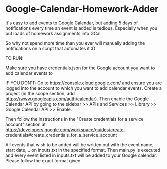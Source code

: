 # Google-Calendar-Homework-Adder

It's easy to add events to Google Calendar, but adding 5 days of notifications every time an event is added is tedious. Especially when you put loads of homework assignments into GCal

So why not spend more time than you ever will manually adding the notifications on a script that automates it :D

TO RUN:

  Make sure you have credentials.json for the Google account you want to add calendar events to
  
  IF YOU DON'T:
    Go to https://console.cloud.google.com/ and ensure you are logged into the account to which you want to add calendar events. Create a project (in the      scope section, add https://www.googleapis.com/auth/calendar). Then enable the Google Calendar API by going to the sidebar >> APIs and Services >> Library >>     Google Calendar API >> Enable. 
  
  Then follow the instructions in the "Create credentials for a service account" section at https://developers.google.com/workspace/guides/create-                 credentials#create_credentials_for_a_service_account 
    
    
  All events that wish to be added will be written out with the event name, start date,... on inputs.txt in the specified format. Then main.py is executed and     every event listed in inputs.txt will be added to your Google calendar. Please follow the exact format given.
